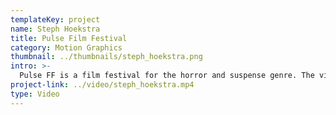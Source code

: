 ```yaml
---
templateKey: project
name: Steph Hoekstra
title: Pulse Film Festival
category: Motion Graphics
thumbnail: ../thumbnails/steph_hoekstra.png
intro: >-
  Pulse FF is a film festival for the horror and suspense genre. The video is an introduction sequence to the festival that would play as promotional material and as a short clip before each feature movie is screened. By slowly layering and building different sounds, and creating a unique pattern shift for each one, there is a growing sense of unease and trepidation until the climax is reached.
project-link: ../video/steph_hoekstra.mp4
type: Video
---
```

